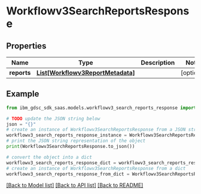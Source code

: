 # Workflowv3SearchReportsResponse


## Properties

Name | Type | Description | Notes
------------ | ------------- | ------------- | -------------
**reports** | [**List[Workflowv3ReportMetadata]**](Workflowv3ReportMetadata.md) |  | [optional] 

## Example

```python
from ibm_gdsc_sdk_saas.models.workflowv3_search_reports_response import Workflowv3SearchReportsResponse

# TODO update the JSON string below
json = "{}"
# create an instance of Workflowv3SearchReportsResponse from a JSON string
workflowv3_search_reports_response_instance = Workflowv3SearchReportsResponse.from_json(json)
# print the JSON string representation of the object
print(Workflowv3SearchReportsResponse.to_json())

# convert the object into a dict
workflowv3_search_reports_response_dict = workflowv3_search_reports_response_instance.to_dict()
# create an instance of Workflowv3SearchReportsResponse from a dict
workflowv3_search_reports_response_from_dict = Workflowv3SearchReportsResponse.from_dict(workflowv3_search_reports_response_dict)
```
[[Back to Model list]](../README.md#documentation-for-models) [[Back to API list]](../README.md#documentation-for-api-endpoints) [[Back to README]](../README.md)


